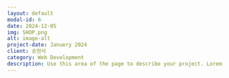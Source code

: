 ```yaml
---
layout: default
modal-id: 6
date: 2024-12-05
img: SHOP.png
alt: image-alt
project-date: Januery 2024
client: 송현석
category: Web Development
description: Use this area of the page to describe your project. Lorem ipsum dolor sit amet, consectetur adipisicing elit. Mollitia neque assumenda ipsam nihil, molestias magnam, recusandae quos quis inventore quisquam velit asperiores, vitae? Reprehenderit soluta, eos quod consequuntur itaque. Nam.
---
```

